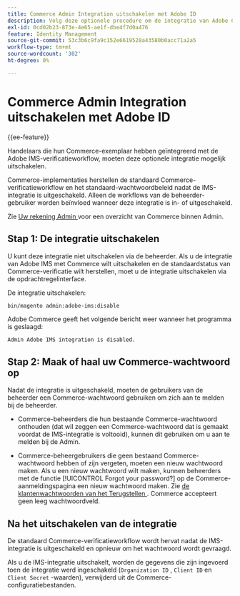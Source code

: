 ```yaml
---
title: Commerce Admin Integration uitschakelen met Adobe ID
description: Volg deze optionele procedure om de integratie van Adobe Commerce Admin met Adobe IMS uit te schakelen.
exl-id: 0cd02b23-873e-4e65-ae1f-dbe4f7d0a476
feature: Identity Management
source-git-commit: 53c3b6c9fa9c152e6619528a43580b0acc71a2a5
workflow-type: tm+mt
source-wordcount: '302'
ht-degree: 0%

---
```


# Commerce Admin Integration uitschakelen met Adobe ID

{{ee-feature}}

Handelaars die hun Commerce-exemplaar hebben geïntegreerd met de Adobe IMS-verificatieworkflow, moeten deze optionele integratie mogelijk uitschakelen.

Commerce-implementaties herstellen de standaard Commerce-verificatieworkflow en het standaard-wachtwoordbeleid nadat de IMS-integratie is uitgeschakeld. Alleen de workflows van de beheerder-gebruiker worden beïnvloed wanneer deze integratie is in- of uitgeschakeld.

Zie [ Uw rekening Admin ](https://experienceleague.adobe.com/docs/commerce-admin/start/admin/admin-signin.html?lang=nl-NL) voor een overzicht van Commerce binnen Admin.

## Stap 1: De integratie uitschakelen

U kunt deze integratie niet uitschakelen via de beheerder. Als u de integratie van Adobe IMS met Commerce wilt uitschakelen en de standaardstatus van Commerce-verificatie wilt herstellen, moet u de integratie uitschakelen via de opdrachtregelinterface.

De integratie uitschakelen:

```bash
bin/magento admin:adobe-ims:disable
```

Adobe Commerce geeft het volgende bericht weer wanneer het programma is geslaagd:

```
Admin Adobe IMS integration is disabled.
```

## Stap 2: Maak of haal uw Commerce-wachtwoord op

Nadat de integratie is uitgeschakeld, moeten de gebruikers van de beheerder een Commerce-wachtwoord gebruiken om zich aan te melden bij de beheerder.

* Commerce-beheerders die hun bestaande Commerce-wachtwoord onthouden (dat wil zeggen een Commerce-wachtwoord dat is gemaakt voordat de IMS-integratie is voltooid), kunnen dit gebruiken om u aan te melden bij de Admin.

* Commerce-beheergebruikers die geen bestaand Commerce-wachtwoord hebben of zijn vergeten, moeten een nieuw wachtwoord maken. Als u een nieuw wachtwoord wilt maken, kunnen beheerders met de functie [!UICONTROL Forgot your password?] op de Commerce-aanmeldingspagina een nieuw wachtwoord maken. Zie [ de klantenwachtwoorden van het Terugstellen ](https://experienceleague.adobe.com/docs/commerce-admin/customers/customer-accounts/configure/password-reset.html?lang=nl-NL). Commerce accepteert geen leeg wachtwoordveld.

## Na het uitschakelen van de integratie

De standaard Commerce-verificatieworkflow wordt hervat nadat de IMS-integratie is uitgeschakeld en opnieuw om het wachtwoord wordt gevraagd.

Als u de IMS-integratie uitschakelt, worden de gegevens die zijn ingevoerd toen de integratie werd ingeschakeld (`Organization ID` , `Client ID` en `Client Secret` -waarden), verwijderd uit de Commerce-configuratiebestanden.
